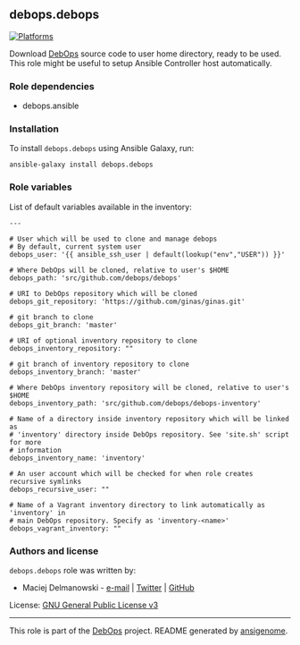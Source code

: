 ## debops.debops
[![Platforms](http://img.shields.io/badge/platforms-debian%20|%20ubuntu-lightgrey.svg)](#)


Download [DebOps](http://debops.org/) source code to user home directory,
ready to be used. This role might be useful to setup Ansible Controller
host automatically.

### Role dependencies

- debops.ansible


### Installation

To install `debops.debops` using Ansible Galaxy, run:

    ansible-galaxy install debops.debops


### Role variables

List of default variables available in the inventory:

    ---
    
    # User which will be used to clone and manage debops
    # By default, current system user
    debops_user: '{{ ansible_ssh_user | default(lookup("env","USER")) }}'
    
    # Where DebOps will be cloned, relative to user's $HOME
    debops_path: 'src/github.com/debops/debops'
    
    # URI to DebOps repository which will be cloned
    debops_git_repository: 'https://github.com/ginas/ginas.git'
    
    # git branch to clone
    debops_git_branch: 'master'
    
    # URI of optional inventory repository to clone
    debops_inventory_repository: ""
    
    # git branch of inventory repository to clone
    debops_inventory_branch: 'master'
    
    # Where DebOps inventory repository will be cloned, relative to user's $HOME
    debops_inventory_path: 'src/github.com/debops/debops-inventory'
    
    # Name of a directory inside inventory repository which will be linked as
    # 'inventory' directory inside DebOps repository. See 'site.sh' script for more
    # information
    debops_inventory_name: 'inventory'
    
    # An user account which will be checked for when role creates recursive symlinks
    debops_recursive_user: ""
    
    # Name of a Vagrant inventory directory to link automatically as 'inventory' in
    # main DebOps repository. Specify as 'inventory-<name>'
    debops_vagrant_inventory: ""





### Authors and license

`debops.debops` role was written by:

- Maciej Delmanowski - [e-mail](mailto:drybjed@gmail.com) | [Twitter](https://twitter.com/drybjed) | [GitHub](https://github.com/drybjed)


License: [GNU General Public License v3](https://tldrlegal.com/license/gnu-general-public-license-v3-(gpl-3))


***

This role is part of the [DebOps](http://debops.org/) project. README generated by [ansigenome](https://github.com/nickjj/ansigenome/).


